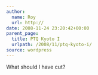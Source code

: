 ```yaml
---
author:
  name: Roy
  url: http://
date: 2008-11-24 23:20:42+00:00
parent_page:
  title: PTQ Kyoto I
  urlpath: /2008/11/ptq-kyoto-i/
source: wordpress
---
```


What should I have cut?